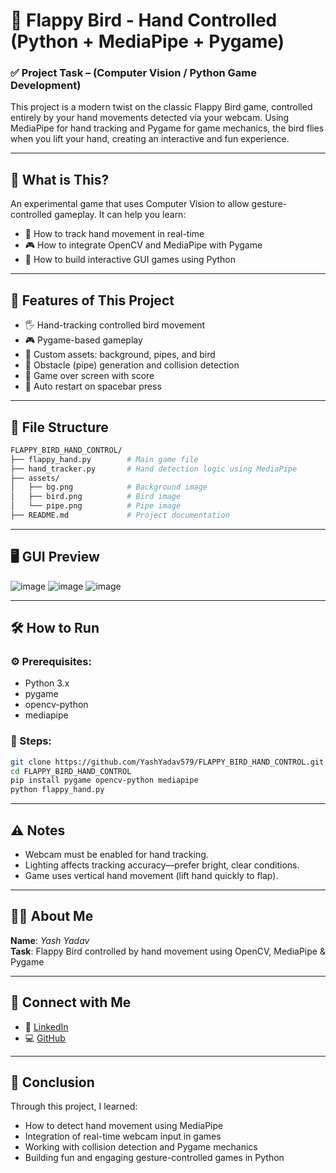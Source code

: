 # 🐤 Flappy Bird - Hand Controlled (Python + MediaPipe + Pygame)

### ✅ Project Task – (Computer Vision / Python Game Development)

This project is a modern twist on the classic Flappy Bird game, controlled entirely by your hand movements detected via your webcam. Using MediaPipe for hand tracking and Pygame for game mechanics, the bird flies when you lift your hand, creating an interactive and fun experience.

---

## 🧠 What is This?

An experimental game that uses Computer Vision to allow gesture-controlled gameplay.
It can help you learn:
 - 👋 How to track hand movement in real-time
 - 🎮 How to integrate OpenCV and MediaPipe with Pygame
 - 🧠 How to build interactive GUI games using Python

---

## 🎯 Features of This Project

- 🖐️ Hand-tracking controlled bird movement
- 🎮 Pygame-based gameplay
- 🌇 Custom assets: background, pipes, and bird
- 🧱 Obstacle (pipe) generation and collision detection
- 🧠 Game over screen with score
- 🔁 Auto restart on spacebar press

---

## 📂 File Structure

```bash
FLAPPY_BIRD_HAND_CONTROL/
├── flappy_hand.py        # Main game file
├── hand_tracker.py       # Hand detection logic using MediaPipe
├── assets/
│   ├── bg.png            # Background image
│   ├── bird.png          # Bird image
│   └── pipe.png          # Pipe image
├── README.md             # Project documentation

```

---

## 🖥️ GUI Preview

![image](https://github.com/user-attachments/assets/1b25029a-d14d-4683-9c25-6d65302dfb2f)
![image](https://github.com/user-attachments/assets/420fd05b-aea4-4c5f-8ae6-876fb81ec03e)
![image](https://github.com/user-attachments/assets/5cea16b6-97ba-4301-b0b4-7744fdc04f54)

---


## 🛠️ How to Run

### ⚙️ Prerequisites:
- Python 3.x
- pygame
- opencv-python
- mediapipe

### 🧪 Steps:
```bash
git clone https://github.com/YashYadav579/FLAPPY_BIRD_HAND_CONTROL.git
cd FLAPPY_BIRD_HAND_CONTROL
pip install pygame opencv-python mediapipe
python flappy_hand.py
```

---

## ⚠️ Notes

 - Webcam must be enabled for hand tracking.
 - Lighting affects tracking accuracy—prefer bright, clear conditions.
 - Game uses vertical hand movement (lift hand quickly to flap).

---

## 🙋‍♂️ About Me

**Name**: _Yash Yadav_  
**Task**: Flappy Bird controlled by hand movement using OpenCV, MediaPipe & Pygame

---

## 🔗 Connect with Me

- 💼 [LinkedIn](https://www.linkedin.com/in/yashyadav-5790abc/)
- 💻 [GitHub](https://github.com/YashYadav579)

---

## 🏁 Conclusion

Through this project, I learned:
 - How to detect hand movement using MediaPipe
 - Integration of real-time webcam input in games
 - Working with collision detection and Pygame mechanics
 - Building fun and engaging gesture-controlled games in Python
